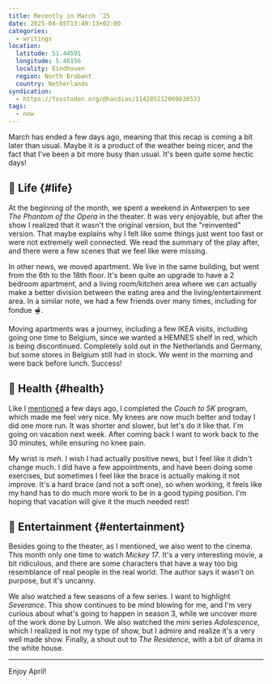 ```yaml
---
title: Recently in March '25
date: 2025-04-05T13:49:13+02:00
categories:
  - writings
location:
  latitude: 51.44591
  longitude: 5.46156
  locality: Eindhoven
  region: North Brabant
  country: Netherlands
syndication:
  - https://fosstodon.org/@hacdias/114285212069038533
tags:
  - now
---
```


March has ended a few days ago, meaning that this recap is coming a bit later than usual. Maybe it is a product of the weather being nicer, and the fact that I've been a bit more busy than usual. It's been quite some hectic days!

<!--more-->

## 🍄 Life {#life}

At the beginning of the month, we spent a weekend in Antwerpen to see *The Phantom of the Opera* in the theater. It was very enjoyable, but after the show I realized that it wasn't the original version, but the "reinvented" version. That maybe explains why I felt like some things just went too fast or were not extremely well connected. We read the summary of the play after, and there were a few scenes that we feel like were missing.

In other news, we moved apartment. We live in the same building, but went from the 6th to the 18th floor. It's been quite an upgrade to have a 2 bedroom apartment, and a living room/kitchen area where we can actually make a better division between the eating area and the living/entertainment area. In a similar note, we had a few friends over many times, including for fondue 🫕.

Moving apartments was a journey, including a few IKEA visits, including going one time to Belgium, since we wanted a HEMNES shelf in red, which is being discontinued. Completely sold out in the Netherlands and Germany, but some stores in Belgium still had in stock. We went in the morning and were back before lunch. Success!

## 💪 Health {#health}

Like I [mentioned](/2025/03/30/c25k-completed/) a few days ago, I completed the *Couch to 5K* program, which made me feel very nice. My knees are now much better and today I did one more run. It was shorter and slower, but let's do it like that. I'm going on vacation next week. After coming back I want to work back to the 30 minutes, while ensuring no knee pain.

My wrist is *meh*. I wish I had actually positive news, but I feel like it didn't change much. I did have a few appointments, and have been doing some exercises, but sometimes I feel like the brace is actually making it not improve. It's a hard brace (and not a soft one), so when working, it feels like my hand has to do much more work to be in a good typing position. I'm hoping that vacation will give it the much needed rest!

## 🍿 Entertainment {#entertainment}

Besides going to the theater, as I mentioned, we also went to the cinema. This month only one time to watch *Mickey 17*. It's a very interesting movie, a bit ridiculous, and there are some characters that have a way too big resemblance of real people in the real world. The author says it wasn't on purpose, but it's uncanny.

We also watched a few seasons of a few series. I want to highlight *Severance*. This show continues to be mind blowing for me, and I'm very curious about what's going to happen in season 3, while we uncover more of the work done by Lumon. We also watched the mini series *Adolescence*, which I realized is not my type of show, but I admire and realize it's a very well made show. Finally, a shout out to *The Residence*, with a bit of drama in the white house.

<hr>

Enjoy April!

